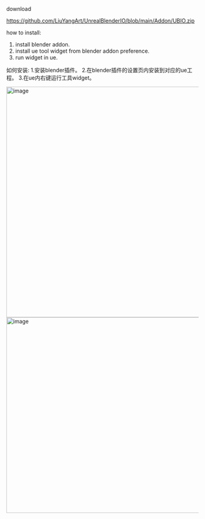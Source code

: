 download

https://github.com/LiuYangArt/UnrealBlenderIO/blob/main/Addon/UBIO.zip

how to install:
1. install blender addon.
2. install ue tool widget from blender addon preference.
3. run widget in ue.

如何安装:
1.安装blender插件。
2.在blender插件的设置页内安装到对应的ue工程。
3.在ue内右键运行工具widget。
 
<img width="724" height="602" alt="image" src="https://github.com/user-attachments/assets/0f471047-7be6-41fd-a686-b58a2a932b79" />
<img width="999" height="511" alt="image" src="https://github.com/user-attachments/assets/f557dff1-5191-4609-a41e-3e209c440c14" />


